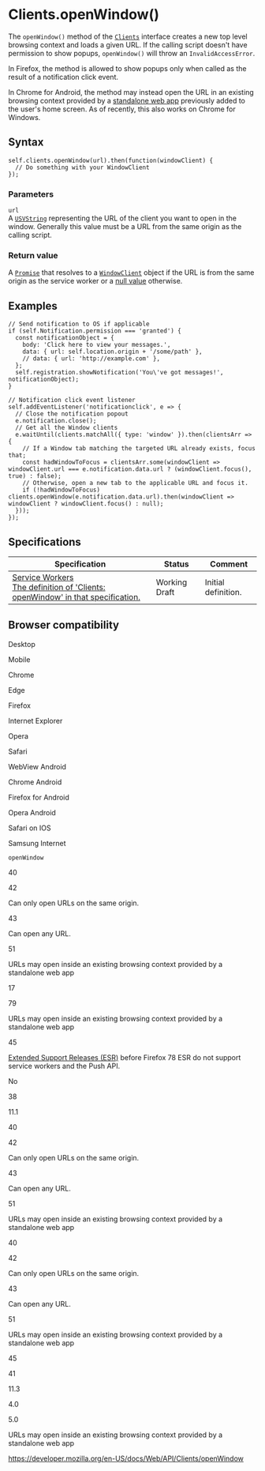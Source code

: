 # Clients.openWindow()

The `openWindow()` method of the [`Clients`](../clients) interface creates a new top level browsing context and loads a given URL. If the calling script doesn't have permission to show popups, `openWindow()` will throw an `InvalidAccessError`.

In Firefox, the method is allowed to show popups only when called as the result of a notification click event.

In Chrome for Android, the method may instead open the URL in an existing browsing context provided by a [standalone web app](https://developer.mozilla.org/en-US/docs/Web/Progressive_web_apps) previously added to the user's home screen. As of recently, this also works on Chrome for Windows.

## Syntax

    self.clients.openWindow(url).then(function(windowClient) {
      // Do something with your WindowClient
    });

### Parameters

`url`  
A [`USVString`](../usvstring) representing the URL of the client you want to open in the window. Generally this value must be a URL from the same origin as the calling script.

### Return value

A [`Promise`](https://developer.mozilla.org/en-US/docs/Web/JavaScript/Reference/Global_Objects/Promise) that resolves to a [`WindowClient`](../windowclient) object if the URL is from the same origin as the service worker or a [null value](https://developer.mozilla.org/en-US/docs/Glossary/Null) otherwise.

## Examples

    // Send notification to OS if applicable
    if (self.Notification.permission === 'granted') {
      const notificationObject = {
        body: 'Click here to view your messages.',
        data: { url: self.location.origin + '/some/path' },
        // data: { url: 'http://example.com' },
      };
      self.registration.showNotification('You\'ve got messages!', notificationObject);
    }

    // Notification click event listener
    self.addEventListener('notificationclick', e => {
      // Close the notification popout
      e.notification.close();
      // Get all the Window clients
      e.waitUntil(clients.matchAll({ type: 'window' }).then(clientsArr => {
        // If a Window tab matching the targeted URL already exists, focus that;
        const hadWindowToFocus = clientsArr.some(windowClient => windowClient.url === e.notification.data.url ? (windowClient.focus(), true) : false);
        // Otherwise, open a new tab to the applicable URL and focus it.
        if (!hadWindowToFocus) clients.openWindow(e.notification.data.url).then(windowClient => windowClient ? windowClient.focus() : null);
      }));
    });

## Specifications

<table><thead><tr class="header"><th>Specification</th><th>Status</th><th>Comment</th></tr></thead><tbody><tr class="odd"><td><a href="https://w3c.github.io/ServiceWorker/#clients-openwindow">Service Workers<br />
<span class="small">The definition of 'Clients: openWindow' in that specification.</span></a></td><td><span class="spec-wd">Working Draft</span></td><td>Initial definition.</td></tr></tbody></table>

## Browser compatibility

Desktop

Mobile

Chrome

Edge

Firefox

Internet Explorer

Opera

Safari

WebView Android

Chrome Android

Firefox for Android

Opera Android

Safari on IOS

Samsung Internet

`openWindow`

40

42

Can only open URLs on the same origin.

43

Can open any URL.

51

URLs may open inside an existing browsing context provided by a standalone web app

17

79

URLs may open inside an existing browsing context provided by a standalone web app

45

[Extended Support Releases (ESR)](https://www.mozilla.org/en-US/firefox/organizations/) before Firefox 78 ESR do not support service workers and the Push API.

No

38

11.1

40

42

Can only open URLs on the same origin.

43

Can open any URL.

51

URLs may open inside an existing browsing context provided by a standalone web app

40

42

Can only open URLs on the same origin.

43

Can open any URL.

51

URLs may open inside an existing browsing context provided by a standalone web app

45

41

11.3

4.0

5.0

URLs may open inside an existing browsing context provided by a standalone web app

<a href="https://developer.mozilla.org/en-US/docs/Web/API/Clients/openWindow" class="_attribution-link">https://developer.mozilla.org/en-US/docs/Web/API/Clients/openWindow</a>
